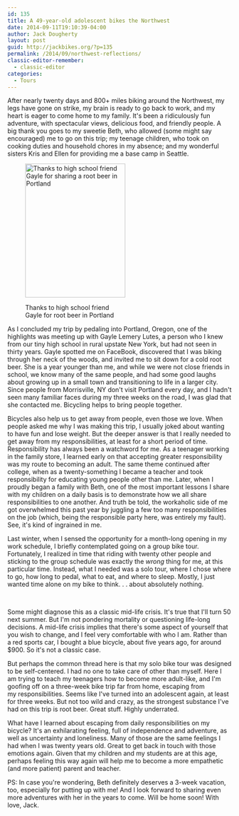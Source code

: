 ```yaml
---
id: 135
title: A 49-year-old adolescent bikes the Northwest
date: 2014-09-11T19:10:39-04:00
author: Jack Dougherty
layout: post
guid: http://jackbikes.org/?p=135
permalink: /2014/09/northwest-reflections/
classic-editor-remember:
  - classic-editor
categories:
  - Tours
---
```

After nearly twenty days and 800+ miles biking around the Northwest, my legs have gone on strike, my brain is ready to go back to work, and my heart is eager to come home to my family. It's been a ridiculously fun adventure, with spectacular views, delicious food, and friendly people. A big thank you goes to my sweetie Beth, who allowed (some might say encouraged) me to go on this trip; my teenage children, who took on cooking duties and household chores in my absence; and my wonderful sisters Kris and Ellen for providing me a base camp in Seattle.<figure id="attachment_137" aria-describedby="caption-attachment-137" style="width: 225px" class="wp-caption alignright">

[<img class="size-medium wp-image-137" src="http://jackbikes.org/wp-content/uploads/2014/09/JackGayle-225x300.jpg" alt="Thanks to high school friend Gayle for sharing a root beer in Portland" width="225" height="300" srcset="https://jackbikes.org/wp-content/uploads/2014/09/JackGayle-225x300.jpg 225w, https://jackbikes.org/wp-content/uploads/2014/09/JackGayle.jpg 480w" sizes="(max-width: 225px) 100vw, 225px" />](http://jackbikes.org/wp-content/uploads/2014/09/JackGayle.jpg)<figcaption id="caption-attachment-137" class="wp-caption-text">Thanks to high school friend Gayle for root beer in Portland</figcaption></figure>

As I concluded my trip by pedaling into Portland, Oregon, one of the highlights was meeting up with Gayle Lemery Lutes, a person who I knew from our tiny high school in rural upstate New York, but had not seen in thirty years. Gayle spotted me on FaceBook, discovered that I was biking through her neck of the woods, and invited me to sit down for a cold root beer. She is a year younger than me, and while we were not close friends in school, we know many of the same people, and had some good laughs about growing up in a small town and transitioning to life in a larger city. Since people from Morrisville, NY don't visit Portland every day, and I hadn't seen many familiar faces during my three weeks on the road, I was glad that she contacted me. Bicycling helps to bring people together.

Bicycles also help us to get away from people, even those we love. When people asked me why I was making this trip, I usually joked about wanting to have fun and lose weight. But the deeper answer is that I really needed to get away from my responsibilities, at least for a short period of time. Responsibility has always been a watchword for me. As a teenager working in the family store, I learned early on that accepting greater responsibility was my route to becoming an adult. The same theme continued after college, when as a twenty-something I became a teacher and took responsibility for educating young people other than me. Later, when I proudly began a family with Beth, one of the most important lessons I share with my children on a daily basis is to demonstrate how we all share responsibilities to one another. And truth be told, the workaholic side of me got overwhelmed this past year by juggling a few too many responsibilities on the job (which, being the responsible party here, was entirely my fault). See, it's kind of ingrained in me.

Last winter, when I sensed the opportunity for a month-long opening in my work schedule, I briefly contemplated going on a group bike tour. Fortunately, I realized in time that riding with twenty other people and sticking to the group schedule was exactly the _wrong_ thing for me, at this particular time. Instead, what I needed was a solo tour, where I chose where to go, how long to pedal, what to eat, and where to sleep. Mostly, I just wanted time alone on my bike to think. . . about absolutely nothing.

&nbsp;

Some might diagnose this as a classic mid-life crisis. It's true that I'll turn 50 next summer. But I'm not pondering mortality or questioning life-long decisions. A mid-life crisis implies that there's some aspect of yourself that you wish to change, and I feel very comfortable with who I am. Rather than a red sports car, I bought a blue bicycle, about five years ago, for around $900. So it's not a classic case.

But perhaps the common thread here is that my solo bike tour was designed to be self-centered. I had no one to take care of other than myself. Here I am trying to teach my teenagers how to become more adult-like, and I'm goofing off on a three-week bike trip far from home, escaping from my responsibilities. Seems like I've turned into an adolescent again, at least for three weeks. But not too wild and crazy, as the strongest substance I've had on this trip is root beer. Great stuff. Highly underrated.

What have I learned about escaping from daily responsibilities on my bicycle? It's an exhilarating feeling, full of independence and adventure, as well as uncertainty and loneliness. Many of those are the same feelings I had when I was twenty years old. Great to get back in touch with those emotions again. Given that my children and my students are at this age, perhaps feeling this way again will help me to become a more empathetic (and more patient) parent and teacher.

PS: In case you're wondering, Beth definitely deserves a 3-week vacation, too, especially for putting up with me! And I look forward to sharing even more adventures with her in the years to come. Will be home soon! With love, Jack.
